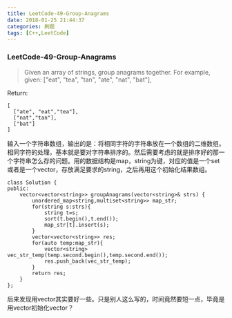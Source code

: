 ```yaml
---
title: LeetCode-49-Group-Anagrams
date: 2018-01-25 21:44:37
categories: 刷题
tags: [C++,LeetCode]
---
```

### LeetCode-49-Group-Anagrams
> Given an array of strings, group anagrams together.
For example, given: ["eat", "tea", "tan", "ate", "nat", "bat"],

Return:
```
[
  ["ate", "eat","tea"],
  ["nat","tan"],
  ["bat"]
]
```
输入一个字符串数组，输出的是：将相同字符的字符串放在一个数组的二维数组。相同字符的处理，基本就是要对字符串排序的。然后需要考虑的就是排序好的那一个字符串怎么存的问题。用的数据结构是map，string为键，对应的值是一个set或者是一个vector，存放满足要求的string，之后再用这个初始化结果数组。
```
class Solution {
public:
    vector<vector<string>> groupAnagrams(vector<string>& strs) {
        unordered_map<string,multiset<string>> map_str;
        for(string s:strs){
            string t=s;
            sort(t.begin(),t.end());
            map_str[t].insert(s);
        }
        vector<vector<string>> res;
        for(auto temp:map_str){
            vector<string> vec_str_temp(temp.second.begin(),temp.second.end());
            res.push_back(vec_str_temp);
        }
        return res;
    }
};
```

后来发现用vector其实要好一些。只是别人这么写的，时间竟然要短一点，毕竟是用vector初始化vector？
